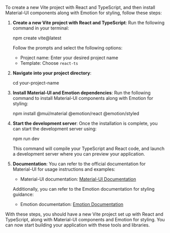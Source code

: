 To create a new Vite project with React and TypeScript, and then install Material-UI components along with Emotion for styling, follow these steps:

1. **Create a new Vite project with React and TypeScript**:
   Run the following command in your terminal:

   npm create vite@latest


   Follow the prompts and select the following options:
   - Project name: Enter your desired project name
   - Template: Choose `react-ts`

2. **Navigate into your project directory**:
 
   cd your-project-name


3. **Install Material-UI and Emotion dependencies**:
   Run the following command to install Material-UI components along with Emotion for styling:
  
   npm install @mui/material @emotion/react @emotion/styled
 

4. **Start the development server**:
   Once the installation is complete, you can start the development server using:
   
   npm run dev
 

   This command will compile your TypeScript and React code, and launch a development server where you can preview your application.

5. **Documentation**:
   You can refer to the official documentation for Material-UI for usage instructions and examples:
   - Material-UI documentation: [Material-UI Documentation](https://mui.com/)
   
   Additionally, you can refer to the Emotion documentation for styling guidance:
   - Emotion documentation: [Emotion Documentation](https://emotion.sh/docs/introduction)

With these steps, you should have a new Vite project set up with React and TypeScript, along with Material-UI components and Emotion for styling. You can now start building your application with these tools and libraries.
